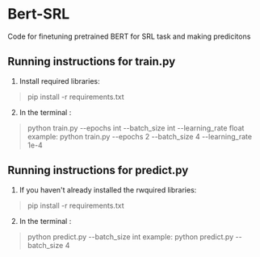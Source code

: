 # Bert-SRL
Code for finetuning pretrained BERT for SRL task and making predicitons

## Running instructions for train.py

1. Install required libraries: 

>pip install -r requirements.txt

2. In the terminal :

>python train.py --epochs int --batch_size int --learning_rate float
example:
>python train.py --epochs 2 --batch_size 4 --learning_rate 1e-4

## Running instructions for predict.py

1. If you haven't already installed the rwquired libraries:
>pip install -r requirements.txt

2. In the terminal :

>python predict.py  --batch_size int 
example:
>python predict.py  --batch_size 4 
